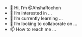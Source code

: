- 👋 Hi, I’m @AhshaRochon
- 👀 I’m interested in ...
- 🌱 I’m currently learning ...
- 💞️ I’m looking to collaborate on ...
- 📫 How to reach me ...

<!---
AhshaRochon/AhshaRochon is a ✨ special ✨ repository because its `README.md` (this file) appears on your GitHub profile.
You can click the Preview link to take a look at your changes.
--->
